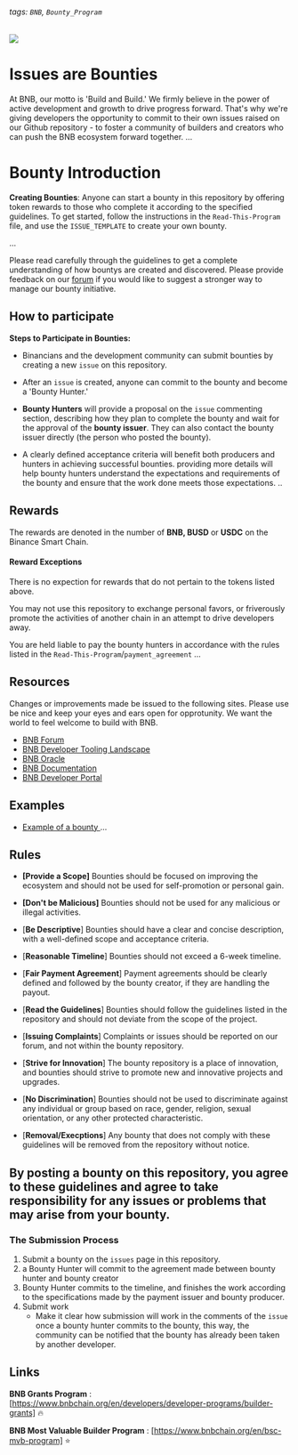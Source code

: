 ###### tags: `BNB`, `Bounty_Program`

![](https://hackmd.io/_uploads/rJcyX-bsj.png)


# Issues are Bounties 
At BNB, our motto is 'Build and Build.' We firmly believe in the power of active development and growth to drive progress forward. That's why we're giving developers the opportunity to commit to their own issues raised on our Github repository - to foster a community of builders and creators who can push the BNB ecosystem forward together.
...
# Bounty Introduction
**Creating Bounties**: Anyone can start a bounty in this repository by offering token rewards to those who complete it according to the specified guidelines. To get started, follow the instructions in the `Read-This-Program` file, and use the `ISSUE_TEMPLATE` to create your own bounty.

...

Please read carefully through the guidelines to get a complete understanding of how bountys are created and discovered. Please provide feedback on our [forum](https://forum.bnbchain.org/) if you would like to suggest a stronger way to manage our bounty initiative. 
## How to participate 
**Steps to Participate in Bounties:**

- Binancians and the development community can submit bounties by creating a new `issue` on this repository.

- After an `issue` is created, anyone can commit to the bounty and become a 'Bounty Hunter.'

- **Bounty Hunters** will provide a proposal on the `issue` commenting section, describing how they plan to complete the bounty and wait for the approval of the **bounty issuer**. They can also contact the bounty issuer directly (the person who posted the bounty).

- A clearly defined acceptance criteria will benefit both producers and hunters in achieving successful bounties. providing more details will help bounty hunters understand the expectations and requirements of the bounty and ensure that the work done meets those expectations.
..
## Rewards 
The rewards are denoted in the number of **BNB, BUSD** or **USDC** on the Binance Smart Chain.

#### Reward Exceptions
There is no expection for rewards that do not pertain to the tokens listed above. 

You may not use this repository to exchange personal favors, or friverously promote the activities of another chain in an attempt to drive developers away. 

You are held liable to pay the bounty hunters in accordance with the rules listed in the `Read-This-Program`/`payment_agreement` 
...
## Resources 
Changes or improvements made be issued to the following sites. Please use be nice and keep your eyes and ears open for opprotunity. We want the world to feel welcome to build with BNB.
- [BNB Forum](https://forum.bnbchain.org/)
- [BNB Developer Tooling Landscape](https://nodereal.io/bnb-dev-tools)
- [BNB Oracle](https://oracle.binance.com/en)
- [BNB Documentation](https://docs.bnbchain.org/docs/overview)
- [BNB Developer Portal](https://bnbdev.community/library/projects)
## Examples
- [Example of a bounty ](https://github.com/DylanCkawalec/cv/issues/1)
...
## Rules
- **[Provide a Scope]** Bounties should be focused on improving the ecosystem and should not be used for self-promotion or personal gain.

- **[Don't be Malicious]** Bounties should not be used for any malicious or illegal activities.

- [**Be Descriptive**] Bounties should have a clear and concise description, with a well-defined scope and acceptance criteria.

- [**Reasonable Timeline**] Bounties should not exceed a 6-week timeline.

- [**Fair Payment Agreement**] Payment agreements should be clearly defined and followed by the bounty creator, if they are handling the payout.

- [**Read the Guidelines**] Bounties should follow the guidelines listed in the repository and should not deviate from the scope of the project.

- [**Issuing Complaints**] Complaints or issues should be reported on our forum, and not within the bounty repository.

- [**Strive for Innovation**] The bounty repository is a place of innovation, and bounties should strive to promote new and innovative projects and upgrades.

- [**No Discrimination**] Bounties should not be used to discriminate against any individual or group based on race, gender, religion, sexual orientation, or any other protected characteristic.

- [**Removal/Execptions**] Any bounty that does not comply with these guidelines will be removed from the repository without notice.
> 
**By posting a bounty on this repository, you agree to these guidelines and agree to take responsibility for any issues or problems that may arise from your bounty.**
- 
### The Submission Process
1. Submit a bounty on the `issues` page in this repository. 
2. a Bounty Hunter will commit to the agreement made between bounty hunter and bounty creator
3. Bounty Hunter commits to the timeline, and finishes the work according to the specifications made by the payment issuer and bounty producer. 
4. Submit work
    - Make it clear how submission will work in the comments of the `issue` once a bounty hunter commits to the bounty, this way, the community can be notified that the bounty has already been taken by another developer.


## Links
**BNB Grants Program** : [https://www.bnbchain.org/en/developers/developer-programs/builder-grants] 🔥
 
**BNB Most Valuable Builder Program** : [https://www.bnbchain.org/en/bsc-mvb-program] ⭐️

